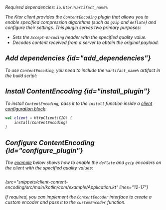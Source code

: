 [//]: # (title: Content encoding)

<var name="artifact_name" value="ktor-client-encoding"/>

<microformat>
<p>
Required dependencies: <code>io.ktor:%artifact_name%</code>
</p>
<var name="example_name" value="client-content-encoding"/>
<include src="lib.xml" include-id="download_example"/>
</microformat>

The Ktor client provides the `ContentEncoding` plugin that allows you to enable specified compression algorithms (such as `gzip` and `deflate`) and configure their settings. This plugin serves two primary purposes:
* Sets the `Accept-Encoding` header with the specified quality value.
* Decodes content received from a server to obtain the original payload.


## Add dependencies {id="add_dependencies"}
To use `ContentEncoding`, you need to include the `%artifact_name%` artifact in the build script:

<include src="lib.xml" include-id="add_ktor_artifact"/>

## Install ContentEncoding {id="install_plugin"}
To install `ContentEncoding`, pass it to the `install` function inside a [client configuration block](client.md#configure-client):
```kotlin
val client = HttpClient(CIO) {
    install(ContentEncoding)
}
```

## Configure ContentEncoding {id="configure_plugin"}
The [example](https://github.com/ktorio/ktor-documentation/tree/main/codeSnippets/snippets/client-content-encoding) below shows how to enable the `deflate` and `gzip` encoders on the client with the specified quality values:

```kotlin
```
{src="snippets/client-content-encoding/src/main/kotlin/com/example/Application.kt" lines="12-17"}

If required, you can implement the `ContentEncoder` interface to create a custom encoder and pass it to the `customEncoder` function.
